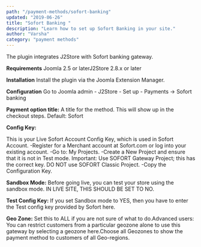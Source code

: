 ```yaml
---
path: "/payment-methods/sofort-banking"
updated: "2019-06-26"
title: "Sofort Banking "
description: "Learn how to set up Sofort Banking in your site."
author: "Varsha"
category: "payment methods"
---
```


The plugin integrates J2Store with Sofort banking gateway.

**Requirements**
Joomla 2.5 or laterJ2Store 2.8.x or later

**Installation**
Install the plugin via the Joomla Extension Manager.

**Configuration**
Go to Joomla admin - J2Store - Set up - Payments -> Sofort banking

**Payment option title:**
A title for the method. This will show up in the checkout steps. Default: Sofort

**Config Key:**

This is your Live Sofort Account Config Key, which is used in Sofort Account.
-Register for a Merchant account at Sofort.com or log into your existing account.
-Go to: My Projects.
-Create a New Project and ensure that it is not in Test mode. Important: Use SOFORT Gateway Project; this has the correct key. DO NOT use SOFORT Classic Project.
-Copy the Configuration Key.

**Sandbox Mode:**
Before going live, you can test your store using the sandbox mode. IN LIVE SITE, THIS SHOULD BE SET TO NO.

**Test Config Key:**
If you set Sandbox mode to YES, then you have to enter the Test config key provided by Sofort here.

**Geo Zone:**
Set this to ALL if you are not sure of what to do.Advanced users: You can restrict customers from a particular geozone alone to use this gateway by selecting a geozone here.Choose all Geozones to show the payment method to customers of all Geo-regions.

